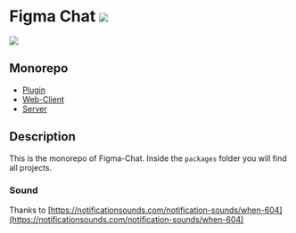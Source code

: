 # Figma Chat ![](https://github.com/ph1p/figma-chat/workflows/Build%20Figma-Chat/badge.svg)

![](./assets/header.png)

## Monorepo

- [Plugin](./packages/plugin/README.md)
- [Web-Client](./packages/web/README.md)
- [Server](./packages/server/README.md)

## Description

This is the monorepo of Figma-Chat. Inside the `packages` folder you will find all projects.

### Sound

Thanks to [https://notificationsounds.com/notification-sounds/when-604](https://notificationsounds.com/notification-sounds/when-604)

